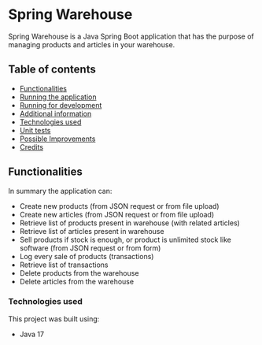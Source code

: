 # Spring Warehouse

Spring Warehouse is a Java Spring Boot application that has the purpose of managing products and articles in
your warehouse.

## Table of contents

* [Functionalities](#functionalities)
* [Running the application](#running-the-application)
* [Running for development](#running-for-development)
* [Additional information](#additional-information)
* [Technologies used](#technologies-used)
* [Unit tests](#unit-tests)
* [Possible Improvements](#possible-improvements)
* [Credits](#credits)

## Functionalities

In summary the application can:

* Create new products (from JSON request or from file upload)
* Create new articles (from JSON request or from file upload)
* Retrieve list of products present in warehouse (with related articles)
* Retrieve list of articles present in warehouse
* Sell products if stock is enough, or product is unlimited stock like software (from JSON request or from form)
* Log every sale of products (transactions)
* Retrieve list of transactions
* Delete products from the warehouse
* Delete articles from the warehouse

### Technologies used

This project was built using:

* Java 17
* Spring Boot Framework
* Gradle
* [PostgreSQL database](https://www.postgresql.org/)
* [Docker](https://www.docker.com/)

## Running the application

To kickstart the application and all dependencies required for its operation, you should be running on a machine with
Docker installed. Clone the project, or download the zip file with the source code
from [the releases page](https://github.com/averageflow/spring-warehouse/releases) page.

### Running for development

IntelliJ IDEA is recommended for this project. Gradle will need to be installed.

### Additional information

This application provides several endpoints for "headless" usage (without frontend). Thus if we want to create new
products / articles via an HTTP request with JSON body we use the normal endpoint.

Products are composed of 0 or more articles. Products that are composed of articles can be sold only if they are in
stock. Products that are not composed of any article can always be sold. This is in order to take into account that the
product is of "infinite stock".

A list of transactions performed (sales) that have occurred can be obtained via the API and with the frontend.

You can view the API specification by using
Postman, [see the collection here](https://www.postman.com/research-technologist-33289382/workspace/joe-s-development/collection/18682350-5647921b-838a-4471-a960-1a557b01ce39)
and learn how to use the application endpoints.

Bear in mind if you want to add new products (products.json files), the articles which compose the product should
obviously already be present in the database (using inventory.json files).

This application includes a graceful shutdown mechanics and so whenever you stop it, or it receives a stop signal, it
will first wait for any HTTP request currently being processed to be finished and then gracefully shutdown. This makes
it possible to deploy it without downtime and to ensure a better experience for users.

A simple pagination system was added to the GET calls and works by using URL parameters, The default pagination limit if
not specified is 100 items. The default pagination limit for the frontend is 500 items.

The code has been written in an attempt to achieve as clean code as possible, with dependency injection of key
components and with simplicity in mind, with no global state.

## Unit tests

You can run the unit tests for this project if you have Java 17 and Gradle installed, by at the root of the project
executing:

The unit tests will also be run every time the Docker image is rebuilt.

## Possible Improvements

Some compromises were made during development to simplify certain aspects and make the project quicker to develop. Find
some suggestions for improvements below. When better defined, these should be turned into GitHub issues to better keep
track of the progress and create separate branches for the features.

* The API could have been designed to use UUIDs instead of numeric IDs since this provides several advantages, specially
  when clustering. It seemed to complicate things greatly though because the provided files contained numeric IDs, and
  then we would need to write all sorts of lookup functions, so this was deemed as out of scope for the project. The
  addition of UUIDs would not be too difficult though and would prove useful on a large scale system.
* The docker compose file contains "secrets" which for a production-ready application is not great. Either the file
  should be encrypted in a certain fashion or the secrets should be obtained from a Vault (Hashicorp Vault comes to
  mind).
* Authorization Bearer token is for now hardcoded into the application. Ideally a mechanism to generate and securely
  store API bearer tokens would be implemented, and in the middleware we would check if the provided token is valid
  one (perhaps also even including a different permission set per token). The current implementation already somehow
  secures the application and showcases a HTTP handler middleware.
* The addition of PATCH endpoints to modify some resources would be useful, then we could for example rename products
  and articles.
* Distributed tracing would be a good addition to the application specially if it were to communicate with more services
  in its operations. Personal choice would be [Jaeger](https://www.jaegertracing.io/).
* Some structured logging on errors would be a good addition, also in combination to adding the logs into the spans for
  tracing.

### Credits
